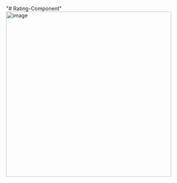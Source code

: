 "# Rating-Component" 
<img width="449" alt="image" src="https://user-images.githubusercontent.com/52883959/161415010-f0234953-e6bd-4af0-99e7-6bd164fe0180.png">
